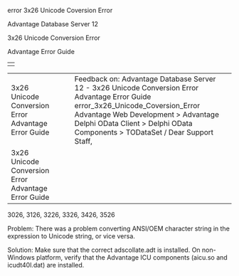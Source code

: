 error 3x26 Unicode Coversion Error




Advantage Database Server 12  

3x26 Unicode Conversion Error

Advantage Error Guide

|  |
| --- |
|  |

|  |  |  |  |  |
| --- | --- | --- | --- | --- |
| 3x26 Unicode Conversion Error  Advantage Error Guide |  |  | Feedback on: Advantage Database Server 12 - 3x26 Unicode Conversion Error Advantage Error Guide error\_3x26\_Unicode\_Coversion\_Error Advantage Web Development > Advantage Delphi OData Client > Delphi OData Components > TODataSet / Dear Support Staff, |  |
| 3x26 Unicode Conversion Error  Advantage Error Guide |  |  |  |  |

3026, 3126, 3226, 3326, 3426, 3526

Problem: There was a problem converting ANSI/OEM character string in the expression to Unicode string, or vice versa.

Solution: Make sure that the correct adscollate.adt is installed. On non-Windows platform, verify that the Advantage ICU components (aicu.so and icudt40l.dat) are installed.